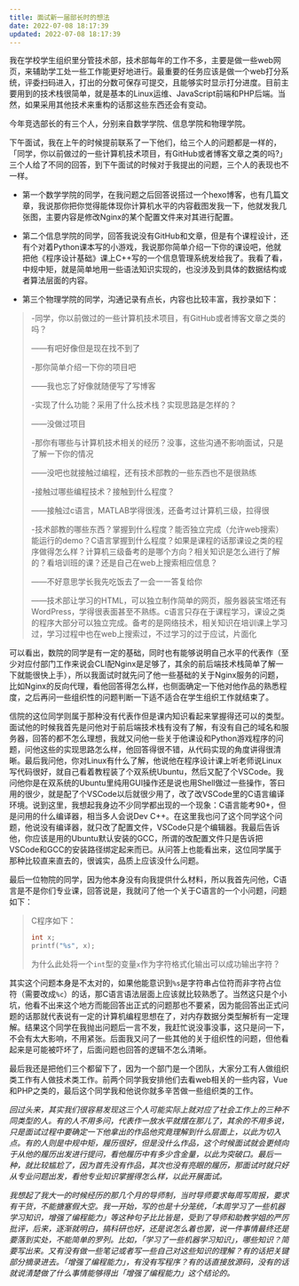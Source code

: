 ```yaml
---
title: 面试新一届部长时的想法
date: 2022-07-08 18:17:39
updated: 2022-07-08 18:17:39
---
```


我在学校学生组织里分管技术部，技术部每年的工作不多，主要是做一些web网页，来辅助学工处一些工作能更好地进行。最重要的任务应该是做一个web打分系统，评委扫码进入，打出的分数可保存可提交，且能够实时显示打分进度。目前主要用到的技术栈很简单，就是基本的Linux运维、JavaScript前端和PHP后端。当然，如果采用其他技术来重构的话那这些东西还会有变动。

今年竞选部长的有三个人，分别来自数学学院、信息学院和物理学院。

下午面试，我在上午的时候提前联系了一下他们，给三个人的问题都是一样的，「同学，你以前做过的一些计算机技术项目，有GitHub或者博客文章之类的吗?」三个人给了不同的回答，到下午面试的时候对于我提出的问题，三个人的表现也不一样。

* 第一个数学学院的同学，在我问题之后回答说搭过一个hexo博客，也有几篇文章，我说那你把你觉得能体现你计算机水平的内容截图发我一下，他就发我几张图，主要内容是修改Nginx的某个配置文件来对其进行配置。

* 第二个信息学院的同学，回答我说没有GitHub和文章，但是有个课程设计，还有个对着Python课本写的小游戏，我说那你简单介绍一下你的课设吧，他就把他《程序设计基础》课上C++写的一个信息管理系统发给我了。我看了看，中规中矩，就是简单地用一些语法知识实现的，也没涉及到具体的数据结构或者算法层面的内容。

* 第三个物理学院的同学，沟通记录有点长，内容也比较丰富，我抄录如下：

> -同学，你以前做过的一些计算机技术项目，有GitHub或者博客文章之类的吗？
>
> ——有吧好像但是现在找不到了
>
> -那你简单介绍一下你的项目吧
>
> ——我也忘了好像就随便写了写博客
>
> -实现了什么功能？采用了什么技术栈？实现思路是怎样的？
>
> ——没做过项目
>
> -那你有哪些与计算机技术相关的经历？没事，这些沟通不影响面试，只是了解一下你的情况
>
> ——没吧也就接触过编程，还有技术部教的一些东西也不是很熟练
>
> -接触过哪些编程技术？接触到什么程度？
>
> ——接触过c语言，MATLAB学得很浅，还备考过计算机三级，拉得很
>
> -技术部教的哪些东西？掌握到什么程度？能否独立完成（允许web搜索）能运行的demo？C语言掌握到什么程度？如果是课程的话那课设之类的程序做得怎么样？计算机三级备考的是哪个方向？相关知识是怎么进行了解的？看培训班的课？还是自己在web上搜索相应信息？
>
> ——不好意思学长我先吃饭去了一会一一答复给你
>
> ——技术部让学习的HTML，可以独立制作简单的网页，服务器装宝塔还有WordPress，学得很表面甚至不熟练。c语言只存在于课程学习，课设之类的程序大部分可以独立完成。备考的是网络技术，相关知识在培训课上学习过，学习过程中也在web上搜索过，不过学习的过于应试，片面化

可以看出，数院的同学是有一定的基础，同时也有能够说明自己水平的代表作（至少对应付部门工作来说会CLI配Nginx是足够了，其余的前后端技术栈简单了解一下就能很快上手），所以我面试时就先问了他一些基础的关于Nginx服务的问题，比如Nginx的反向代理，看他回答得怎么样，也侧面确定一下他对他作品的熟悉程度，之后再问一些组织性的问题判断一下适不适合在学生组织工作就结束了。

信院的这位同学则属于那种没有代表作但是课内知识看起来掌握得还可以的类型。面试他的时候我首先是问他对于前后端技术栈有没有了解，有没有自己的域名和服务器，回答的都不怎么理想，我就又问他一些关于他课设和Python游戏程序的问题，问他这些的实现思路怎么样，他回答得很不错，从代码实现的角度讲得很清晰。最后我问他，你对Linux有什么了解，他说他在程序设计课上听老师说Linux写代码很好，就自己看着教程装了个双系统Ubuntu，然后又配了个VSCode。我问他你是在双系统的Ubuntu里纯用GUI操作还是说也用Shell做过一些操作，答曰用的很少，就是配了个VSCode以后就很少用了，改了改VSCode里的C语言编译环境。说到这里，我想起我身边不少同学都出现的一个现象：C语言能考90+，但是问用的什么编译器，相当多人会说Dev C++。在这里我也问了这个同学这个问题，他说没有编译器，就只改了配置文件，VSCode只是个编辑器。我最后告诉他，你应该是用的Ubuntu默认安装的GCC，所谓的改配置文件只是告诉把VSCode和GCC的安装路径绑定起来而已。从问答上也能看出来，这位同学属于那种比较直来直去的，很诚实，品质上应该没什么问题。

最后一位物院的同学，因为他本身没有向我提供什么材料，所以我首先问他，C语言是不是你们专业课，回答说是，我就问了他一个关于C语言的一个小问题，问题如下：

> C程序如下：
>
> ```C
> int x;
> printf("%s", x);
> ```
>
> 为什么此处将一个`int`型的变量`x`作为字符格式化输出可以成功输出字符？

其实这个问题本身是不太对的，如果他能意识到`%s`是字符串占位符而非字符占位符（需要改成`%c`）的话，那C语言语法层面上应该就比较熟悉了。当然这只是个小坑，他看不出来这个地方而能回答出正式的问题那也不要紧，因为能回答出正式问题的话那就代表说有一定的计算机编程思想在了，对内存数据分类型解析有一定理解。结果这个同学在我抛出问题后一言不发，我赶忙说没事没事，这只是问一下，不会有太大影响，不用紧张。后面我又问了一些其他的关于组织性的问题，但他看起来是可能被吓坏了，后面问题也回答的逻辑不怎么清晰。

最后我还是把他们三个都留下了，因为一个部门是一个团队，大家分工有人做组织类工作有人做技术类工作。前两个同学我安排他们去看web相关的一些内容，Vue和PHP之类的，最后这个同学我和他说你就多辛苦做一些组织类的工作。

_回过头来，其实我们很容易发现这三个人可能实际上就对应了社会工作上的三种不同类型的人。有的人不用多问，代表作一放水平就摆在那儿了，其余的不用多说，只是面试过程中要确定一下他拿出的作品他究竟理解到什么层面上，以此为切入点。有的人则是中规中矩，履历很好，但是没什么作品，这个时候面试就会更倾向于从他的履历出发进行提问，看他履历中有多少含金量，以此为突破口。最后一种，就比较尴尬了，因为首先没有作品，其次也没有亮眼的履历，那面试时就只好从专业问题出发，看他专业知识掌握得怎么样，以此开展面试。_

_我想起了我大一的时候经历的那几个月的导师制，当时导师要求每周写周报，要求有干货，不能搪塞假大空。我一开始，写的也是十分笼统，「本周学习了一些机器学习知识，增强了编程能力」等这种句子比比皆是，受到了导师和助教学姐的严厉批评，后来，逐渐就明白，搞科研也好，还是说怎么着也罢，说一件事情最终还是要落到实处，不能简单的罗列。比如，「学习了一些机器学习知识」，哪些知识？简要写出来。又有没有做一些笔记或者写一些自己对这些知识的理解？有的话把关键部分摘录进去。「增强了编程能力」，有没有写程序？有的话直接放源码，没有的话就说清楚做了什么事情能够得出「增强了编程能力」这个结论的。_
